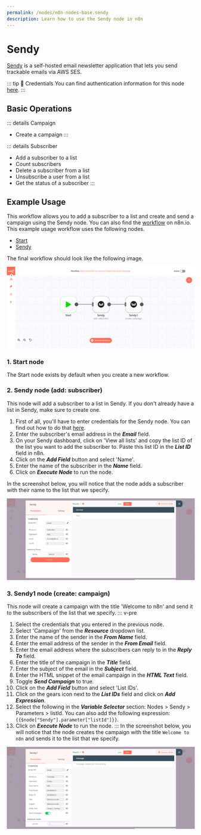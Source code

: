```yaml
---
permalink: /nodes/n8n-nodes-base.sendy
description: Learn how to use the Sendy node in n8n
---
```


# Sendy

[Sendy](https://sendy.co) is a self-hosted email newsletter application that lets you send trackable emails via AWS SES.

::: tip 🔑 Credentials
You can find authentication information for this node [here](../../../credentials/Sendy/README.md).
:::

## Basic Operations

::: details Campaign
- Create a campaign
:::

::: details Subscriber
- Add a subscriber to a list
- Count subscribers
- Delete a subscriber from a list
- Unsubscribe a user from a list
- Get the status of a subscriber
:::

## Example Usage

This workflow allows you to add a subscriber to a list and create and send a campaign using the Sendy node. You can also find the [workflow](https://n8n.io/workflows/727) on n8n.io. This example usage workflow uses the following nodes.
- [Start](../../core-nodes/Start/README.md)
- [Sendy]()

The final workflow should look like the following image.

![A workflow with the Sendy node](./workflow.png)

### 1. Start node

The Start node exists by default when you create a new workflow.


### 2. Sendy node (add: subscriber)

This node will add a subscriber to a list in Sendy. If you don't already have a list in Sendy, make sure to create one.

1. First of all, you'll have to enter credentials for the Sendy node. You can find out how to do that [here](../../../credentials/Sendy/README.md).
2. Enter the subscriber's email address in the ***Email*** field.
3. On your Sendy dashboard, click on 'View all lists' and copy the list ID of the list you want to add the subscriber to. Paste this list ID in the ***List ID*** field in n8n.
4. Click on the ***Add Field*** button and select 'Name'.
5. Enter the name of the subscriber in the ***Name*** field.
6. Click on ***Execute Node*** to run the node.

In the screenshot below, you will notice that the node adds a subscriber with their name to the list that we specify.

![Using the Sendy node to add a subscriber to a list](./Sendy_node.png)

### 3. Sendy1 node (create: campaign)

This node will create a campaign with the title 'Welcome to n8n' and send it to the subscribers of the list that we specify. 
::: v-pre
1. Select the credentials that you entered in the previous node.
2. Select 'Campaign' from the ***Resource*** dropdown list.
3. Enter the name of the sender in the ***From Name*** field.
4. Enter the email address of the sender in the ***From Email*** field.
5. Enter the email address where the subscribers can reply to in the ***Reply To*** field.
6. Enter the title of the campaign in the ***Title*** field.
7. Enter the subject of the email in the ***Subject*** field.
8. Enter the HTML snippet of the email campaign in the ***HTML Text*** field.
9. Toggle ***Send Campaign*** to true.
10. Click on the ***Add Field*** button and select 'List IDs'.
11. Click on the gears icon next to the ***List IDs*** field and click on ***Add Expression***.
12. Select the following in the ***Variable Selector*** section: Nodes > Sendy > Parameters > listId. You can also add the following expression: `{{$node["Sendy"].parameter["listId"]}}`.
13. Click on ***Execute Node*** to run the node.
:::
In the screenshot below, you will notice that the node creates the campaign with the title `Welcome to n8n` and sends it to the list that we specify.

![Using the Sendy node to create and send a campaign to a list](./Sendy1_node.png)
